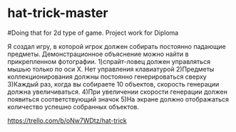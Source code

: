 # hat-trick-master
#Doing that for 2d type of game.
Project work for Diploma

Я создал игру, в которой игрок должен собирать постоянно падающие предметы. Демонстрационное объяснение можно найти в прикрепленном фотографии.
1)спрайт-ловец должен управляться мышью только по оси X. Нет управления клавиатурой
2)Предметы коллекционирования должны постоянно генерироваться сверху
3)Каждый раз, когда вы собираете 10 объектов, скорость генерации должна увеличиваться.
4)При увеличении скорости генерации должен появиться соответствующий значок
5)На экране должно отображаться количество успешно собранных объектов.


https://trello.com/b/oNw7WDtz/hat-trick
